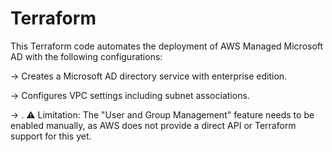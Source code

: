 # Terraform
This Terraform code automates the deployment of AWS Managed Microsoft AD with the following configurations:

-> Creates a Microsoft AD directory service with enterprise edition.

-> Configures VPC settings including subnet associations.

-> .
⚠️ Limitation: The "User and Group Management" feature needs to be enabled manually, as AWS does not provide a direct API or Terraform support for this yet.
